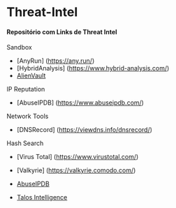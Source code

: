# Threat-Intel

#### <a name="domain-ip"></a>Repositório com Links de Threat Intel


Sandbox

- [AnyRun] (https://any.run/)
- [HybridAnalysis] (https://www.hybrid-analysis.com/)
- [AlienVault](https://otx.alienvault.com/browse/global/pulses?include_inactive=0&sort=-modified&page=1)

IP Reputation

- [AbuseIPDB] (https://www.abuseipdb.com/) 

Network Tools

- [DNSRecord] (https://viewdns.info/dnsrecord/) 

Hash Search

- [Virus Total] (https://www.virustotal.com/)
- [Valkyrie] (https://valkyrie.comodo.com/)

- [AbuseIPDB](https://www.abuseipdb.com/) 
- [Talos Intelligence](https://talosintelligence.com/)
